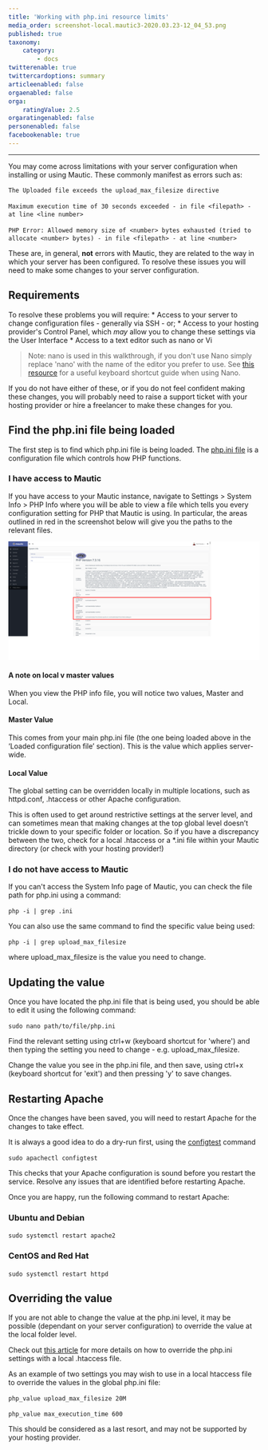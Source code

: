 ```yaml
---
title: 'Working with php.ini resource limits'
media_order: screenshot-local.mautic3-2020.03.23-12_04_53.png
published: true
taxonomy:
    category:
        - docs
twitterenable: true
twittercardoptions: summary
articleenabled: false
orgaenabled: false
orga:
    ratingValue: 2.5
orgaratingenabled: false
personenabled: false
facebookenable: true
---
```


---
You may come across limitations with your server configuration when installing or using Mautic.  These commonly manifest as errors such as:

    The Uploaded file exceeds the upload_max_filesize directive

    Maximum execution time of 30 seconds exceeded - in file <filepath> - at line <line number> 

    PHP Error: Allowed memory size of <number> bytes exhausted (tried to allocate <number> bytes) - in file <filepath> - at line <number>

These are, in general, **not** errors with Mautic, they are related to the way in which your server has been configured.  To resolve these issues you will need to make some changes to your server configuration.

## Requirements

To resolve these problems you will require:
    * Access to your server to change configuration files - generally via SSH - or;
    * Access to your hosting provider's Control Panel, which _may_ allow you to change these settings via the User Interface
    * Access to a text editor such as nano or Vi

> Note: nano is used in this walkthrough, if you don't use Nano simply replace 'nano' with the name of the editor you prefer to use. See [this resource][nano-kb-shortcuts] for a useful keyboard shortcut guide when using Nano.

If you do not have either of these, or if you do not feel confident making these changes, you will probably need to raise a support ticket with your hosting provider or hire a freelancer to make these changes for you.
    
## Find the php.ini file being loaded

The first step is to find which php.ini file is being loaded.  The [php.ini file][php-ini] is a configuration file which controls how PHP functions.

### I have access to Mautic
If you have access to your Mautic instance, navigate to Settings > System Info > PHP Info where you will be able to view a file which tells you every configuration setting for PHP that Mautic is using.  In particular, the areas outlined in red in the screenshot below will give you the paths to the relevant files.

![Screenshot of PHP info file](screenshot-local.mautic3-2020.03.23-12_04_53.png)

#### A note on local v master values

When you view the PHP info file, you will notice two values, Master and Local.

#### Master Value
This comes from your main php.ini file (the one being loaded above in the ‘Loaded configuration file’ section). This is the value which applies server-wide.

#### Local Value
The global setting can be overridden locally in multiple locations, such as httpd.conf, .htaccess or other Apache configuration.

This is often used to get around restrictive settings at the server level, and can sometimes mean that making changes at the top global level doesn’t trickle down to your specific folder or location. So if you have a discrepancy between the two, check for a local .htaccess or a *.ini file within your Mautic directory (or check with your hosting provider!)

### I do not have access to Mautic
If you can't access the System Info page of Mautic, you can check the file path for php.ini using a command:

`php -i | grep .ini`

You can also use the same command to find the specific value being used:

`php -i | grep upload_max_filesize`

where upload_max_filesize is the value you need to change.

## Updating the value

Once you have located the php.ini file that is being used, you should be able to edit it using the following command:

```sudo nano path/to/file/php.ini```

Find the relevant setting using ctrl+w (keyboard shortcut for 'where') and then typing the setting you need to change - e.g. upload_max_filesize.

Change the value you see in the php.ini file, and then save, using ctrl+x (keyboard shortcut for 'exit') and then pressing 'y' to save changes.

## Restarting Apache

Once the changes have been saved, you will need to restart Apache for the changes to take effect.

It is always a good idea to do a dry-run first, using the [configtest][apache-configtest] command

`sudo apachectl configtest`

This checks that your Apache configuration is sound before you restart the service.  Resolve any issues that are identified before restarting Apache.

Once you are happy, run the following command to restart Apache:

### Ubuntu and Debian
`sudo systemctl restart apache2`

### CentOS and Red Hat
`sudo systemctl restart httpd`

## Overriding the value
If you are not able to change the value at the php.ini level, it may be possible (dependant on your server configuration) to override the value at the local folder level.

Check out [this article][php-configuration] for more details on how to override the php.ini settings with a local .htaccess file.

As an example of two settings you may wish to use in a local htaccess file to override the values in the global php.ini file:

`php_value upload_max_filesize 20M`

`php_value max_execution_time 600`

This should be considered as a last resort, and may not be supported by your hosting provider.

[php-ini]: (https://www.php.net/manual/en/configuration.file.php)
[nano-kb-shortcuts]: (https://staffwww.fullcoll.edu/sedwards/Nano/NanoKeyboardCommands.html)
[php-configuration]: (https://www.php.net/manual/en/configuration.changes.php)
[apache-configtest]: (http://httpd.apache.org/docs/2.2/programs/apachectl.html)
